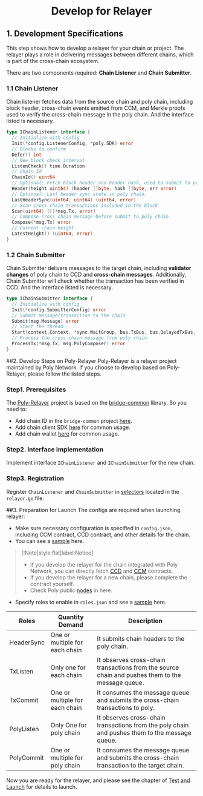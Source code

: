 <h1 align="center">Develop for Relayer</h1>

## 1. Development Specifications

This step shows how to develop a relayer for your chain or project. The relayer plays a role in delivering messages between different chains, which is part of the cross-chain ecosystem. 

There are two components required: **Chain Listener** and **Chain Submitter**. 

### 1.1 Chain Listener
Chain listener fetches data from the source chain and poly chain, including block header, cross-chain events emitted from CCM, and Merkle proofs used to verify the cross-chain message in the poly chain.
And the interface listed is necessary.

```go
type IChainListener interface {
  // Initialize with config
  Init(*config.ListenerConfig, *poly.SDK) error
  // Blocks to confirm
  Defer() int
  // New block check interval
  ListenCheck() time.Duration
  // Chain Id
  ChainId() uint64
  // Optional: Fetch block header and header hash, used to submit to poly chain for verifications
  Header(height uint64) (header []byte, hash []byte, err error)
  // Optional: Last header sync state in poly chain.
  LastHeaderSync(uint64, uint64) (uint64, error)
  // Scan cross chain transactions included in the block
  Scan(uint64) ([]*msg.Tx, error)
  // Compose cross chain message before submit to poly chain
  Compose(*msg.Tx) error
  // Current chain height
  LatestHeight() (uint64, error)
}
```

### 1.2 Chain Submitter
Chain Submitter delivers messages to the target chain, including **validator changes** of poly chain to CCD and **cross-chain messages**.
Additionally, Chain Submitter will check whether the transaction has been verified in CCD.
And the interface listed is necessary.

```go
type IChainSubmitter interface {
  // Initialize with config
  Init(*config.SubmitterConfig) error
  // Submit message/transaction to the chain
  Submit(msg.Message) error
  // Start the thread
  Start(context.Context, *sync.WaitGroup, bus.TxBus, bus.DelayedTxBus, msg.PolyComposer) error  
  // Process the cross chain message from poly chain
  ProcessTx(*msg.Tx, msg.PolyComposer) error
}
```
##2. Develop Steps on Poly-Relayer
Poly-Relayer is a relayer project maintained by Poly Network.
If you choose to develop based on Poly-Relayer, please follow the listed steps.

### Step1. Prerequisites
The [Poly-Relayer](https://github.com/polynetwork/poly-relayer) project is based on the [bridge-common](https://github.com/polynetwork/bridge-common) library. So you need to:
 - Add chain ID in the `bridge-common` project [here](https://github.com/polynetwork/bridge-common/base).
 - Add chain client SDK [here](https://github.com/polynetwork/bridge-common/tree/main/chains) for common usage.
 - Add chain wallet [here](https://github.com/polynetwork/bridge-common/tree/main/wallet) for common usage.

### Step2. Interface implementation
Implement interface `IChainListener` and `IChainSubmitter` for the new chain. 

### Step3. Registration 
Register `ChainListener` and `ChainSubmitter` in [selectors](https://github.com/polynetwork/poly-relayer/blob/main/relayer/relayer.go#L73) located in the `relayer.go` file.

##3. Preparation for Launch
The configs are required when launching relayer:

- Make sure necessary configuration is specified in `config.json,` including CCM contract, CCD contract, and other details for the chain.
- You can see a [sample](https://github.com/polynetwork/poly-relayer/blob/main/config.sample.json) here.

> [!Note|style:flat|label:Notice]
>
> - If you develop the relayer for the chain integrated with Poly Network, you can directly fetch [CCD](../../Core_Smart_Contract/Contract/CCD.md) and [CCM](../../Core_Smart_Contract/Contract/CCM.md) contracts.
> - If you develop the relayer for a new chain, please complete the contract yourself.
> - Check Poly public [nodes](../../Core_Smart_Contract/Nodes/Nodes.md) in here.

- Specify roles to enable in `roles.json` and see a [sample](https://github.com/polynetwork/poly-relayer/blob/main/roles.sample.json) here. 

| Roles      | Quantity Demand                | Description                                                  |
| ---------- | ------------------------------ | ------------------------------------------------------------ |
| HeaderSync | One or multiple for each chain | It submits chain headers to the poly chain.                  |
| TxListen   | Only one for each chain        | It observes cross-chain transactions from the source chain and pushes them to the message queue. |
| TxCommit   | One or multiple for each chain | It consumes the message queue and submits the cross-chain transactions to poly. |
| PolyListen | Only One for poly chain        | It observes cross-chain transactions from the poly chain and pushes them to the message queue. |
| PolyCommit | One or multiple for poly chain | It consumes the message queue and submits the cross-chain transaction to the target chain. |


Now you are ready for the relayer, and please see the chapter of [Test and Launch](../../new_chain/launch_and_test/launch.md) for details to launch.

